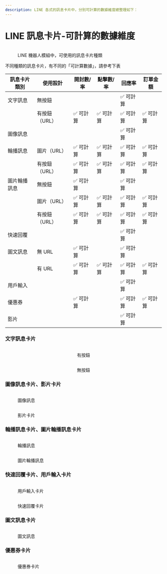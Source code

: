 ```yaml
---
description: LINE 各式的訊息卡片中，分別可計算的數據維度總整理如下：
---
```


# LINE 訊息卡片-可計算的數據維度

<figure><img src="../.gitbook/assets/LINE 訊息卡片種類.png" alt=""><figcaption><p>LINE 機器人模組中，可使用的訊息卡片種類</p></figcaption></figure>

不同種類的訊息卡片，有不同的「可計算數據」，請參考下表

| 訊息卡片類別 | 使用設計     | 開封數/率 | 點擊數/率 | 回應率   | 訂單金額  |
| ------ | -------- | ----- | ----- | ----- | ----- |
| 文字訊息   | 無按鈕      |       |       | ✅ 可計算 |       |
|        | 有按鈕（URL） | ✅ 可計算 | ✅ 可計算 | ✅ 可計算 | ✅ 可計算 |
| 圖像訊息   |          |       |       | ✅ 可計算 |       |
| 輪播訊息   | 圖片（URL）  | ✅ 可計算 | ✅ 可計算 | ✅ 可計算 | ✅ 可計算 |
|        | 有按鈕（URL） | ✅ 可計算 | ✅ 可計算 | ✅ 可計算 | ✅ 可計算 |
| 圖片輪播訊息 | 無按鈕      | ✅ 可計算 |       | ✅ 可計算 |       |
|        | 圖片（URL）  | ✅ 可計算 | ✅ 可計算 | ✅ 可計算 | ✅ 可計算 |
|        | 有按鈕（URL） | ✅ 可計算 | ✅ 可計算 | ✅ 可計算 | ✅ 可計算 |
| 快速回覆   |          |       |       | ✅ 可計算 |       |
| 圖文訊息   | 無 URL    | ✅ 可計算 |       | ✅ 可計算 |       |
|        | 有 URL    | ✅ 可計算 | ✅ 可計算 | ✅ 可計算 | ✅ 可計算 |
| 用戶輸入   |          |       |       | ✅ 可計算 |       |
| 優惠券    |          | ✅ 可計算 |       | ✅ 可計算 | ✅ 可計算 |
| 影片     |          |       |       | ✅ 可計算 |       |

### 文字訊息卡片

<div align="center"><figure><img src="../.gitbook/assets/文字訊息卡片(有按鈕).png" alt=""><figcaption><p>有按鈕</p></figcaption></figure> <figure><img src="../.gitbook/assets/文字訊息卡片(無按鈕).png" alt=""><figcaption><p>無按鈕</p></figcaption></figure></div>

### 圖像訊息卡片、影片卡片

<div><figure><img src="../.gitbook/assets/圖像訊息卡片.png" alt=""><figcaption><p>圖像訊息</p></figcaption></figure> <figure><img src="../.gitbook/assets/影片卡片.png" alt=""><figcaption><p>影片卡片</p></figcaption></figure></div>

### 輪播訊息卡片、圖片輪播訊息卡片

<div><figure><img src="../.gitbook/assets/輪播訊息卡片.png" alt=""><figcaption><p>輪播訊息</p></figcaption></figure> <figure><img src="../.gitbook/assets/圖片輪播訊息卡片.png" alt=""><figcaption><p>圖片輪播訊息</p></figcaption></figure></div>

### 快速回覆卡片、用戶輸入卡片

<div><figure><img src="../.gitbook/assets/用戶輸入卡片.png" alt=""><figcaption><p>用戶輸入卡片</p></figcaption></figure> <figure><img src="../.gitbook/assets/快速回覆卡片.png" alt=""><figcaption><p>快速回覆卡片</p></figcaption></figure></div>

### 圖文訊息卡片

<figure><img src="../.gitbook/assets/圖文訊息卡片.png" alt=""><figcaption><p>圖文訊息</p></figcaption></figure>

### 優惠券卡片

<figure><img src="../.gitbook/assets/優惠券卡片.png" alt=""><figcaption><p>優惠券卡片</p></figcaption></figure>

